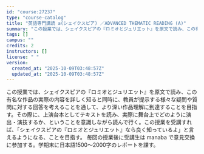 ```yaml
---
id: "course:27237"
type: "course-catalog"
title: "英語専門講読 a(シェイクスピア) ／ADVANCED THEMATIC READING (A)"
summary: "この授業では、シェイクスピアの『ロミオとジュリエット』を原文で読み、この有名な作品の実際の内容を詳しく知ると同時に、教員が提示する様々な疑問や質問に対する回答を考えることを通して、より深い作品理解に到達することを目指す。その際に、上演台本と…"
tags: []
campus: ""
credits: 2
instructors: []
license: " "
version:
  created_at: "2025-10-09T03:48:57Z"
  updated_at: "2025-10-09T03:48:57Z"
---
```


この授業では、シェイクスピアの『ロミオとジュリエット』を原文で読み、この有名な作品の実際の内容を詳しく知ると同時に、教員が提示する様々な疑問や質問に対する回答を考えることを通して、より深い作品理解に到達することを目指す。その際に、上演台本としてテキストを読み、実際に舞台上でどのように演出・演技するか、ということを意識しながら読んで行く。この授業を受講すれば、「シェイクスピアの『ロミオとジュリエット』なら良く知っているよ」と言えるようになる、ことを目指す。 毎回の授業後に受講生は manaba で意見交換に参加する。学期末に日本語1500～2000字のレポートを課す。
